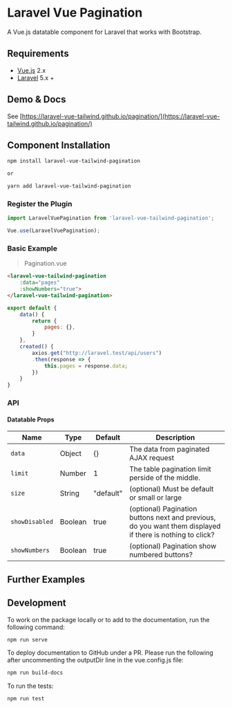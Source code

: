 # Laravel Vue Pagination
A Vue.js datatable component for Laravel that works with Bootstrap.

## Requirements

* [Vue.js](https://vuejs.org/) 2.x
* [Laravel](http://laravel.com/docs/) 5.x +

## Demo & Docs

See [https://laravel-vue-tailwind.github.io/pagination/](https://laravel-vue-tailwind.github.io/pagination/)

## Component Installation

```bash
npm install laravel-vue-tailwind-pagination

or

yarn add laravel-vue-tailwind-pagination
```

### Register the Plugin

```javascript
import LaravelVuePagination from 'laravel-vue-tailwind-pagination';

Vue.use(LaravelVuePagination);
```

### Basic Example
> Pagination.vue


```html
<laravel-vue-tailwind-pagination
    :data="pages"
    :showNumbers="true">
</laravel-vue-tailwind-pagination>
```

```javascript
export default {
    data() {
        return {
            pages: {},
        }
    },
    created() {
        axios.get("http://laravel.test/api/users")
        .then(response => {
            this.pages = response.data;
        })
    }
}
```

### API

#### Datatable Props

| Name | Type | Default | Description  
| --- | --- | --- | --- |
| `data ` | Object | {} | The data from paginated AJAX request |
| `limit` | Number | 1 | The table pagination limit perside of the middle. |
| `size` | String | "default" | (optional) Must be default or small or large |
| `showDisabled` | Boolean | true | (optional) Pagination buttons next and previous, do you want them displayed if there is nothing to click? |
| `showNumbers ` | Boolean | true | (optional) Pagination show numbered buttons? |


## Further Examples


## Development

To work on the package locally or to add to the documentation, run the following command:

```bash
npm run serve
```

To deploy documentation to GitHub under a PR. Please run the following after uncommenting the outputDir line in the vue.config.js file:

```bash
npm run build-docs
```

To run the tests:

```bash
npm run test
```